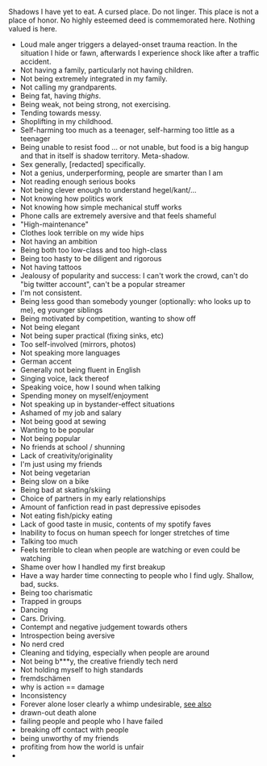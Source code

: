 Shadows I have yet to eat. A cursed place. Do not linger. This place is not a place of honor. No highly esteemed deed is commemorated here. Nothing valued is here.

- Loud male anger triggers a delayed-onset trauma reaction. In the situation I hide or fawn, afterwards I experience shock like after a traffic accident.
- Not having a family, particularly not having children.
- Not being extremely integrated in my family.
- Not calling my grandparents.
- Being fat, having *thighs*.
- Being weak, not being strong, not exercising.
- Tending towards messy.
- Shoplifting in my childhood.
- Self-harming too much as a teenager, self-harming too little as a teenager
- Being unable to resist food … or not unable, but food is a big hangup and that in itself is shadow territory. Meta-shadow.
- Sex generally, [redacted] specifically.
- Not a genius, underperforming, people are smarter than I am
- Not reading enough serious books
- Not being clever enough to understand hegel/kant/…
- Not knowing how politics work
- Not knowing how simple mechanical stuff works
- Phone calls are extremely aversive and that feels shameful
- "High-maintenance"
- Clothes look terrible on my wide hips
- Not having an ambition
- Being both too low-class and too high-class
- Being too hasty to be diligent and rigorous
- Not having tattoos
- Jealousy of popularity and success: I can't work the crowd, can't do "big twitter account", can't be a popular streamer
- I'm not consistent.
- Being less good than somebody younger (optionally: who looks up to me), eg younger siblings
- Being motivated by competition, wanting to show off
- Not being elegant
- Not being super practical (fixing sinks, etc)
- Too self-involved (mirrors, photos)
- Not speaking more languages
- German accent
- Generally not being fluent in English
- Singing voice, lack thereof
- Speaking voice, how I sound when talking
- Spending money on myself/enjoyment
- Not speaking up in bystander-effect situations
- Ashamed of my job and salary
- Not being good at sewing
- Wanting to be popular
- Not being popular
- No friends at school / shunning
- Lack of creativity/originality
- I'm just using my friends
- Not being vegetarian
- Being slow on a bike
- Being bad at skating/skiing
- Choice of partners in my early relationships
- Amount of fanfiction read in past depressive episodes
- Not eating fish/picky eating
- Lack of good taste in music, contents of my spotify faves
- Inability to focus on human speech for longer stretches of time
- Talking too much
- Feels terrible to clean when people are watching or even could be watching
- Shame over how I handled my first breakup
- Have a way harder time connecting to people who I find ugly. Shallow, bad, sucks.
- Being too charismatic
- Trapped in groups
- Dancing
- Cars. Driving.
- Contempt and negative judgement towards others
- Introspection being aversive
- No nerd cred
- Cleaning and tidying, especially when people are around
- Not being b\*\*\*y, the creative friendly tech nerd
- Not holding myself to high standards
- fremdschämen
- why is action == damage
- Inconsistency
- Forever alone loser clearly a whimp undesirable, [see also](https://nplusonemag.com/issue-35/fiction-drama/the-feminist/)
- drawn-out death alone
- failing people and people who I have failed
- breaking off contact with people
- being unworthy of my friends
- profiting from how the world is unfair
- 
